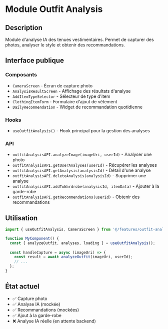 # Module Outfit Analysis

## Description
Module d'analyse IA des tenues vestimentaires. Permet de capturer des photos, analyser le style et obtenir des recommandations.

## Interface publique

### Composants
- `CameraScreen` - Écran de capture photo
- `AnalysisResultScreen` - Affichage des résultats d'analyse
- `AddItemTypeSelector` - Sélecteur de type d'item
- `ClothingItemForm` - Formulaire d'ajout de vêtement
- `DailyRecommendation` - Widget de recommandation quotidienne

### Hooks
- `useOutfitAnalysis()` - Hook principal pour la gestion des analyses

### API
- `outfitAnalysisAPI.analyzeImage(imageUri, userId)` - Analyser une photo
- `outfitAnalysisAPI.getUserAnalyses(userId)` - Récupérer les analyses
- `outfitAnalysisAPI.getAnalysis(analysisId)` - Détail d'une analyse
- `outfitAnalysisAPI.deleteAnalysis(analysisId)` - Supprimer une analyse
- `outfitAnalysisAPI.addToWardrobe(analysisId, itemData)` - Ajouter à la garde-robe
- `outfitAnalysisAPI.getRecommendations(userId)` - Obtenir des recommandations

## Utilisation

```javascript
import { useOutfitAnalysis, CameraScreen } from '@/features/outfit-analysis';

function MyComponent() {
  const { analyzeOutfit, analyses, loading } = useOutfitAnalysis();
  
  const handleCapture = async (imageUri) => {
    const result = await analyzeOutfit(imageUri, userId);
    // ...
  };
}
```

## État actuel
- ✅ Capture photo
- ✅ Analyse IA (mockée)
- ✅ Recommandations (mockées)
- ✅ Ajout à la garde-robe
- ❌ Analyse IA réelle (en attente backend)